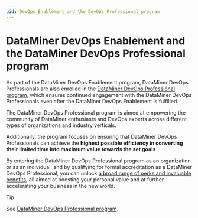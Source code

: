 ```yaml
---
uid: DevOps_Enablement_and_the_DevOps_Professional_program
---
```


# DataMiner DevOps Enablement and the DataMiner DevOps Professional program

As part of the DataMiner DevOps Enablement program, DataMiner DevOps Professionals are also enrolled in the [DataMiner DevOps Professional program](xref:DataMiner_Devops_Professionals), which ensures continued engagement with the DataMiner DevOps Professionals even after the DataMiner DevOps Enablement is fulfilled.

The DataMiner DevOps Professional program is aimed at empowering the community of DataMiner enthusiasts and DevOps experts across different types of organizations and industry verticals.

Additionally, the program focuses on ensuring that DataMiner DevOps Professionals can achieve the **highest possible efficiency in converting their limited time into maximum value towards the set goals**.

By entering the DataMiner DevOps Professional program as an organization or as an individual, and by qualifying for formal accreditation as a DataMiner DevOps Professional, you can unlock [a broad range of perks and invaluable benefits](xref:Benefits_DevOps_Professionals_Program), all aimed at boosting your personal value and at further accelerating your business in the new world.

> [!TIP]
> See [DataMiner DevOps Professional program](xref:DataMiner_Devops_Professionals).
